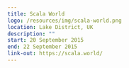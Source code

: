 ```yaml
---
title: Scala World
logo: /resources/img/scala-world.png
location: Lake District, UK
description: ""
start: 20 September 2015
end: 22 September 2015
link-out: https://scala.world/
---
```

